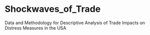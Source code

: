 # Shockwaves_of_Trade
Data and Methodology for Descriptive Analysis of Trade Impacts on Distress Measures in the USA
